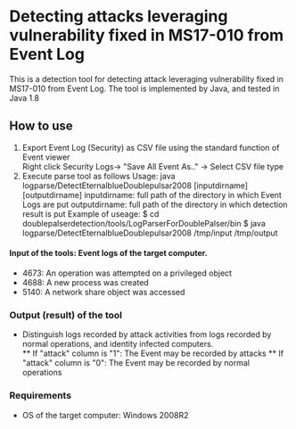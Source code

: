 # Detecting attacks leveraging vulnerability fixed in MS17-010 from Event Log

This is a detection tool for detecting attack  leveraging vulnerability fixed in MS17-010 from Event Log.
The tool is implemented by Java, and tested in Java 1.8 

## How to use
1. Export Event Log (Security) as CSV file using the standard function of Event viewer<br/>
    Right click Security Logs-> "Save All Event As.." -> Select CSV file type
2. Execute parse tool as follows
Usage: java logparse/DetectEternalblueDoublepulsar2008 [inputdirname] [outputdirname]
  inputdirname: full path of the directory in which Event Logs are put
  outputdirname: full path of the directory in which detection result is put
Example of useage:
$ cd doublepalserdetection/tools/LogParserForDoublePalser/bin
$ java logparse/DetectEternalblueDoublepulsar2008 /tmp/input /tmp/output

####	Input of the tools: Event logs of the target computer. 
* 4673: An operation was attempted on a privileged object
* 4688: A new process was created
* 5140: A network share object was accessed

###	Output (result) of the tool
* Distinguish logs recorded by attack activities from logs recorded by normal operations, and identity infected computers. <br>
 ** If "attack"  column is "1": The Event may be recorded by attacks
 ** If "attack"  column is "0": The Event may be recorded by normal operations

###	Requirements
* OS of the target computer: Windows 2008R2  
